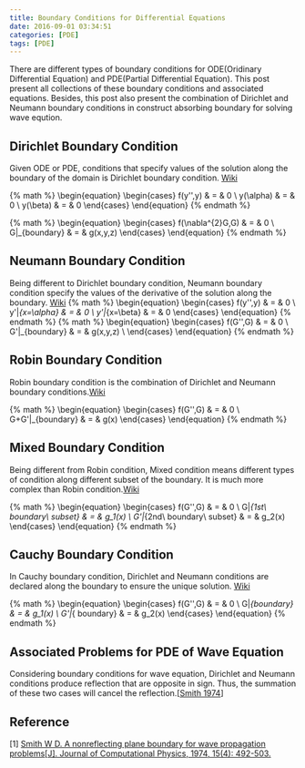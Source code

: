```yaml
---
title: Boundary Conditions for Differential Equations
date: 2016-09-01 03:34:51
categories: [PDE]
tags: [PDE]
---
```


There are different types of boundary conditions for ODE(Oridinary Differential Equation) and PDE(Partial Differential Equation). This post present all collections of these boundary conditions and associated equations.
Besides, this post also present the combination of Dirichlet and Neumann boundary conditions in construct absorbing boundary for solving wave eqution.
<!-- more -->
<!-- toc -->

## Dirichlet Boundary Condition
Given ODE or PDE, conditions that specify values of the solution along the boundary of the domain is Dirichlet boundary condition. [Wiki](https://en.wikipedia.org/wiki/Dirichlet_boundary_condition)

{% math %}
\begin{equation}
  \begin{cases}
    f(y'',y) & = & 0 \\
    y(\alpha) & = & 0 \\
    y(\beta) & = & 0
  \end{cases}
\end{equation}
{% endmath %}

{% math %}
\begin{equation}
  \begin{cases}
    f(\nabla^{2}G,G) & = & 0 \\
    G|_{boundary} & = & g(x,y,z)
  \end{cases}
\end{equation}
{% endmath %}

## Neumann Boundary Condition
Being different to Dirichlet boundary condition, Neumann boundary condition specify the values of the derivative of the solution along the boundary. [Wiki](https://en.wikipedia.org/wiki/Neumann_boundary_condition)
{% math %}
\begin{equation}
  \begin{cases}
    f(y'',y) & = & 0 \\
    y'|_{x=\alpha} & = & 0 \\
    y'|_{x=\beta} & = & 0
  \end{cases}
\end{equation}
{% endmath %}
{% math %}
\begin{equation}
  \begin{cases}
    f(G'',G) & = & 0 \\
    G'|_{boundary} & = & g(x,y,z) \\
  \end{cases}
\end{equation}
{% endmath %}

## Robin Boundary Condition
Robin boundary condition is the combination of Dirichlet and Neumann boundary conditions.[Wiki](https://en.wikipedia.org/wiki/Robin_boundary_condition)

{% math %}
\begin{equation}
  \begin{cases}
    f(G'',G) & = & 0 \\
    G+G'|_{boundary} & = & g(x)
  \end{cases}
\end{equation}
{% endmath %}

## Mixed Boundary Condition
Being different from Robin condition, Mixed condition means different types of condition along different subset of the boundary. It is much more complex than Robin condition.[Wiki](https://en.wikipedia.org/wiki/Mixed_boundary_condition)

{% math %}
\begin{equation}
  \begin{cases}
    f(G'',G) & = & 0 \\
    G|_{1st\ boundary\ subset} & = & g_1(x) \\
    G'|_{2nd\ boundary\ subset} & = & g_2(x)
  \end{cases}
\end{equation}
{% endmath %}

## Cauchy Boundary Condition
In Cauchy boundary condition, Dirichlet and Neumann conditions are declared along the boundary to ensure the unique solution. [Wiki](https://en.wikipedia.org/wiki/Cauchy_boundary_condition)

{% math %}
\begin{equation}
  \begin{cases}
    f(G'',G) & = & 0 \\
    G|_{boundary} & = & g_1(x) \\
    G'|_{ boundary} & = & g_2(x)
  \end{cases}
\end{equation}
{% endmath %}


## Associated Problems for PDE of Wave Equation
Considering boundary conditions for wave equation, Dirichlet and Neumann conditions produce reflection that are opposite in sign. Thus, the summation of these two cases will cancel the reflection.[[Smith 1974](http://www.sciencedirect.com/science/article/pii/0021999174900758)]

## Reference
[1] [Smith W D. A nonreflecting plane boundary for wave propagation problems[J]. Journal of Computational Physics, 1974, 15(4): 492-503.](http://www.sciencedirect.com/science/article/pii/0021999174900758)
